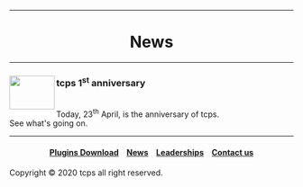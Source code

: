<style>
h1 {text-align: center;}
h2 {text-align: left;}
h4 {text-align: center;}
h3 {text-align: left;}
p {text-align: center;}
</style>
<style type="text/css">
  #left{
        text-align:left;
  }
  #right{
        text-align:right;
  }
</style>
<hr>
<h1>News</h1>
<hr>
<div>
<img src="https://ttcps.github.io/images/tcps_1st_anniversary.png" width="80" height="60" align ="left">
<h3>tcps 1<sup>st</sup> anniversary</h3><br>Today, 23<sup>th</sup> April, is the anniversary of tcps.<br>See what's going on.
</div>
<hr>
<h4><a href="/plugins/download">Plugins Download</a>&emsp;<a href="/news">News</a>&emsp;<a href="/leaderships">Leaderships</a>&emsp;<a href="/contact">Contact us</a></h4>
Copyright © 2020 tcps all right reserved.
